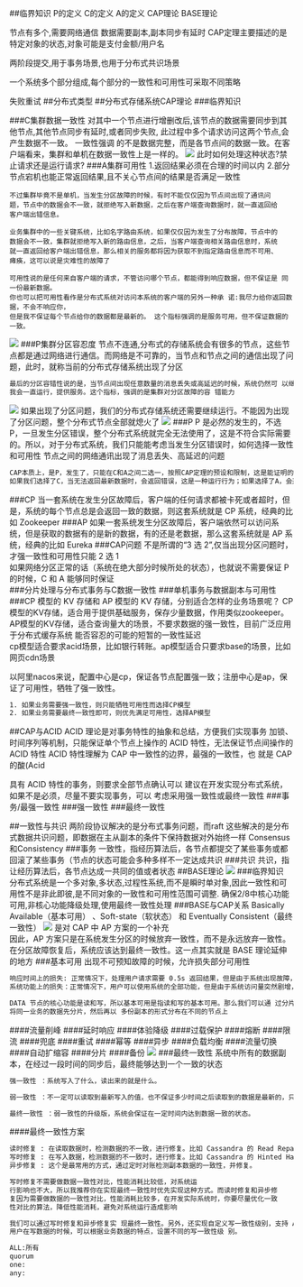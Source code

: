 ##临界知识
P的定义
C的定义
A的定义
CAP理论
BASE理论

节点有多个,需要网络通信
数据需要副本,副本同步有延时
CAP定理主要描述的是特定对象的状态,对象可能是支付金额/用户名

两阶段提交,用于事务场景,也用于分布式共识场景

一个系统多个部分组成,每个部分的一致性和可用性可采取不同策略

失败重试
##分布式类型
##分布式存储系统CAP理论
###临界知识


###C集群数据一致性
[](https://www.zhihu.com/question/54105974)
对其中一个节点进行增删改后,该节点的数据需要同步到其他节点,其他节点同步有延时,或者同步失败,
此过程中多个请求访问这两个节点,会产生数据不一致。
一致性强调 的不是数据完整，而是各节点间的数据一致。在客户端看来，集群和单机在数据一致性上是一样的。
![](.z_分布式模型_images/fe29b14b.png)
此时如何处理这种状态?禁止请求还是运行请求?
###A集群可用性
1.返回结果必须在合理的时间以内
2.部分节点宕机也能正常返回结果,且不关心节点间的结果是否满足一致性

```
不过集群毕竟不是单机，当发生分区故障的时候，有时不能仅仅因为节点间出现了通讯问
题，节点中的数据会不一致，就拒绝写入新数据，之后在客户端查询数据时，就一直返回给
客户端出错信息。

业务集群中的一些关键系统，比如名字路由系统，如果仅仅因为发生了分布故障，节点中的
数据会不一致，集群就拒绝写入新的路由信息，之后，当客户端查询相关路由信息时，系统
就一直返回给客户端出错信息，那么相关的服务都将因为获取不到指定路由信息而不可用、
瘫痪，这可以说是灾难性的故障了

可用性说的是任何来自客户端的请求，不管访问哪个节点，都能得到响应数据，但不保证是 同一份最新数据。
你也可以把可用性看作是分布式系统对访问本系统的客户端的另外一种承 诺:我尽力给你返回数据，不会不响应你，
但是我不保证每个节点给你的数据都是最新的。 这个指标强调的是服务可用，但不保证数据的一致。
```

![](.z_分布式模型_images/7581e52e.png)
###P集群分区容忍度
节点不连通,分布式的存储系统会有很多的节点，这些节点都是通过网络进行通信。而网络是不可靠的，当节点和节点之间的通信出现了问题，此时，就称当前的分布式存储系统出现了分区
```asp
最后的分区容错性说的是，当节点间出现任意数量的消息丢失或高延迟的时候，系统仍然可 以继续提供服务。也就是说，分布式系统在告诉访问本系统的客户端:不管我的内部出现什 么样的数据同步问题，
我会一直运行，提供服务。这个指标，强调的是集群对分区故障的容 错能力
```
![](.z_分布式模型CAP_BASE_images/fd2bc015.png)
如果出现了分区问题，我们的分布式存储系统还需要继续运行。不能因为出现了分区问题，整个分布式节点全部就熄火了
![](.z_分布式模型CAP_BASE_images/262c0039.png)
###P
P 是必然的发生的，不选 P，一旦发生分区错误，整个分布式系统就完全无法使用了，这是不符合实际需要的。所以，对于分布式系统，我们只能能考虑当发生分区错误时，如何选择一致性和可用性
节点之间的网络通讯出现了消息丢失、高延迟的问题
```asp
CAP本质上，是P，发生了，只能在C和A之间二选一，按照CAP定理的预设和限制，这是能证明的，也很容易理解。那么，在实际系统中（比如基于2PC、Raft实现），
如果我们选择了C，当无法返回最新数据时，会返回错误，这是一种运行行为；如果选择了A，会返回旧数据，这也是一种运行行为。
```
###CP
当一套系统在发生分区故障后，客户端的任何请求都被卡死或者超时，但是，系统的每个节点总是会返回一致的数据，则这套系统就是 CP 系统，经典的比如 Zookeeper
###AP
如果一套系统发生分区故障后，客户端依然可以访问系统，但是获取的数据有的是新的数据，有的还是老数据，那么这套系统就是 AP 系统，经典的比如 Eureka
###CAP问题
不是所谓的“3 选 2”,仅当出现分区问题时，才强一致性和可用性只能 2 选 1  
如果网络分区正常的话（系统在绝大部分时候所处的状态），也就说不需要保证 P 的时候，C 和 A 能够同时保证  
[](https://www.zhihu.com/question/54105974)
###分片处理与分布式事务与C数据一致性
###单机事务与数据副本与可用性
###CP 模型的 KV 存储和 AP 模型的 KV 存储，分别适合怎样的业务场景呢？
CP模型的KV存储，适合用于提供基础服务，保存少量数据，作用类似zookeeper。
AP模型的KV存储，适合查询量大的场景，不要求数据的强一致性，目前广泛应用于分布式缓存系统
能否容忍的可能的短暂的一致性延迟  
cp模型适合要求acid场景，比如银行转账。ap模型适合只要求base的场景，比如网页cdn场景

以阿里nacos来说，配置中心是cp，保证各节点配置强一致；注册中心是ap，保证了可用性，牺牲了强一致性。
```asp
1. 如果业务需要强一致性，则只能牺牲可用性而选择CP模型
2. 如果业务需要最终一致性即可，则优先满足可用性，选择AP模型
```
##CAP与ACID
ACID 理论是对事务特性的抽象和总结，方便我们实现事务
加锁、时间序列等机制，只能保证单个节点上操作的 ACID 特性，无法保证节点间操作的 ACID 特性
ACID 特性理解为 CAP 中一致性的边界，最强的一致性，也 就是 CAP 的酸(Acid

具有 ACID 特性的事务，则要求全部节点确认可以
建议在开发实现分布式系统，如果不是必须，尽量不要实现事务，可以 考虑采用强一致性或最终一致性
###事务/最强一致性
###强一致性
###最终一致性

##一致性与共识
两阶段协议解决的是分布式事务问题，而raft 这些解决的是分布式数据共识问题，即数据在主从副本的条件下保持数据对外始终一样
Consensus和Consistency
###事务
一致性，指经历算法后，各节点都提交了某些事务或都回滚了某些事务（节点的状态可能会多种多样不一定达成共识
###共识
共识，指让经历算法后，各节点达成一共同的值或者状态
##BASE理论
![](.z_01_分布式_临界知识_CAP_BASE_事务_共识_Consensus_Consistency_images/5bdf653b.png)
###临界知识
分布式系统是一个多对象,多状态,过程性系统,而不是瞬时单对象,因此一致性和可用性不是非此即彼,是不同对象的一致性和可用性范围可调整.
确保2/8中核心功能可用,非核心功能降级处理,使用最终一致性处理
###BASE与CAP关系
Basically Available（基本可用） 、Soft-state（软状态） 和 Eventually Consistent（最终一致性） 
![](.z_01_分布式模型_CAP_BASE_images/6179e969.png)
是对 CAP 中 AP 方案的一个补充  
因此，AP 方案只是在系统发生分区的时候放弃一致性，而不是永远放弃一致性。在分区故障恢复后，系统应该达到最终一致性。这一点其实就是 BASE 理论延伸的地方
###基本可用
出现不可预知故障的时候，允许损失部分可用性
```asp
响应时间上的损失: 正常情况下，处理用户请求需要 0.5s 返回结果，但是由于系统出现故障，处理用户请求的时间变为 3 s。
系统功能上的损失：正常情况下，用户可以使用系统的全部功能，但是由于系统访问量突然剧增，系统的部分非核心功能无法使用
```
```asp
DATA 节点的核心功能是读和写，所以基本可用是指读和写的基本可用。那么我们可以通 过分片和多副本，实现读和写的基本可用。也就是说，
将同一业务的数据先分片，然后再以 多份副本的形式分布在不同的节点上
```
####流量削峰
####延时响应
####体验降级
####过载保护
####熔断
####限流
####兜底
####重试
####幂等
####异步
####负载均衡
####流量切换
####自动扩缩容
####分片
####备份
![](.z_01_分布式_临界知识_CAP_BASE_事务_共识_Consensus_Consistency_images/8097fc30.png)
###最终一致性
系统中所有的数据副本，在经过一段时间的同步后，最终能够达到一个一致的状态
```asp
强一致性 ：系统写入了什么，读出来的就是什么。

弱一致性 ：不一定可以读取到最新写入的值，也不保证多少时间之后读取到的数据是最新的，只是会尽量保证某个时刻达到数据一致的状态。

最终一致性 ：弱一致性的升级版，系统会保证在一定时间内达到数据一致的状态。
```
####最终一致性方案
```asp
读时修复 : 在读取数据时，检测数据的不一致，进行修复。比如 Cassandra 的 Read Repair 实现，具体来说，在向 Cassandra 系统查询数据的时候，如果检测到不同节点 的副本数据不一致，系统就自动修复数据。
写时修复 : 在写入数据，检测数据的不一致时，进行修复。比如 Cassandra 的 Hinted Handoff 实现。具体来说，Cassandra 集群的节点之间远程写数据的时候，如果写失败 就将数据缓存下来，然后定时重传，修复数据的不一致性。
异步修复 : 这个是最常用的方式，通过定时对账检测副本数据的一致性，并修复。
```
```asp
写时修复不需要做数据一致性对比，性能消耗比较低，对系统运
行影响也不大，所以我推荐你在实现最终一致性时优先实现这种方式。而读时修复和异步修
复因为需要做数据的一致性对比，性能消耗比较多，在开发实际系统时，你要尽量优化一致
性对比的算法，降低性能消耗，避免对系统运行造成影响

我们可以通过写时修复和异步修复实 现最终一致性。另外，还实现自定义写一致性级别，支持 All、Quorum、One、Any 4 种 写一致性级别，
用户在写数据的时候，可以根据业务数据的特点，设置不同的写一致性级 别。

ALL:所有
quorum
one:
any:

```
